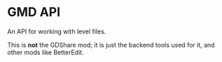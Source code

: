 # GMD API

An API for working with level files.

This is **not** the GDShare mod; it is just the backend tools used for it, and other mods like BetterEdit.
